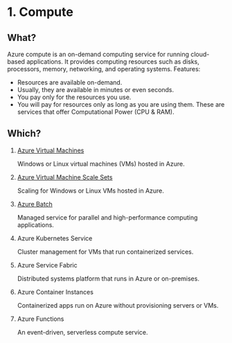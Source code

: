 # 1. Compute

## What?

Azure compute is an on-demand computing service for running cloud-based applications. It provides computing resources such as disks, processors, memory, networking, and operating systems.
Features:

-   Resources are available on-demand.
-   Usually, they are available in minutes or even seconds.
-   You pay only for the resources you use.
-   You will pay for resources only as long as you are using them.
    These are services that offer Computational Power (CPU & RAM).

## Which?

1. [Azure Virtual Machines](./1-azure-virtual-machines.md)

    Windows or Linux virtual machines (VMs) hosted in Azure.

1. [Azure Virtual Machine Scale Sets](./2-virtual-machine-scale-sets.md)

    Scaling for Windows or Linux VMs hosted in Azure.

1. [Azure Batch](./3-azure-batch.md)

    Managed service for parallel and high-performance computing applications.

1. Azure Kubernetes Service

    Cluster management for VMs that run containerized services.

1. Azure Service Fabric

    Distributed systems platform that runs in Azure or on-premises.

1. Azure Container Instances

    Containerized apps run on Azure without provisioning servers or VMs.

1. Azure Functions

    An event-driven, serverless compute service.
